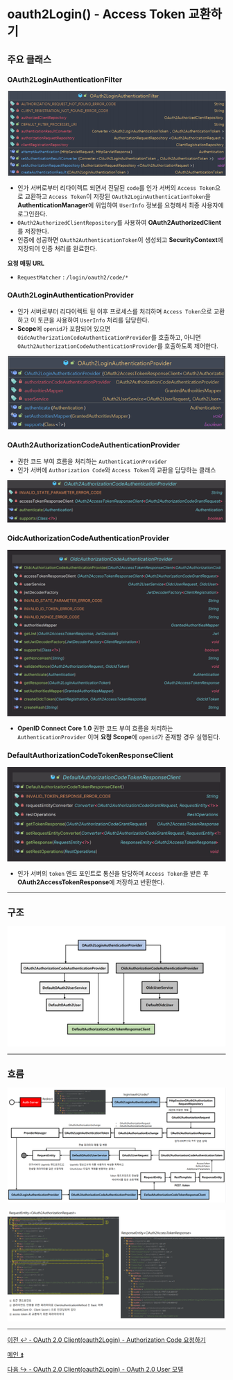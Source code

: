 # oauth2Login() - Access Token 교환하기

## 주요 클래스

### OAuth2LoginAuthenticationFilter

![img_9.png](image/img_9.png)

- 인가 서버로부터 리다이렉트 되면서 전달된 `code`를 인가 서버의 `Access Token`으로 교환하고 `Access Token`이 저장된 `OAuth2LoginAuthenticationToken`을 **AuthenticationManager**에 위임하여
    `UserInfo` 정보를 요청해서 최종 사용자에 로그인한다.
- `OAuth2AuthorizedClientRepository`를 사용하여 **OAuth2AuthorizedClient**를 저장한다.
- 인증에 성공하면 `OAuth2AuthenticationToken`이 생성되고 **SecurityContext**에 저장되어 인증 처리를 완료한다.

**요청 매핑 URL**
- `RequestMatcher` : `/login/oauth2/code/*`

### OAuth2LoginAuthenticationProvider

- 인가 서버로부터 리다이렉트 된 이후 프로세스를 처리하며 `Access Token`으로 교환하고 이 토큰을 사용하여 `UserInfo` 처리를 담당한다.
- **Scope**에 `openid`가 포함되어 있으면 `OidcAuthorizationCodeAuthenticationProvider`를 호출하고, 아니면 `OAuth2AuthorizationCodeAuthenticationProvider`를 호출하도록 제어한다.

![img_10.png](image/img_10.png)

### OAuth2AuthorizationCodeAuthenticationProvider

- 권한 코드 부여 흐름을 처리하는 `AuthenticationProvider`
- 인가 서버에 `Authorization Code`와 `Access Token`의 교환을 담당하는 클래스

![img_11.png](image/img_11.png)

### OidcAuthorizationCodeAuthenticationProvider

![img_12.png](image/img_12.png)

- **OpenID Connect Core 1.0** 권한 코드 부여 흐름을 처리하는 `AuthenticationProvider` 이며 **요청 Scope**에 `openid`가 존재할 경우 실행된다.

### DefaultAuthorizationCodeTokenResponseClient

![img_13.png](image/img_13.png)

- 인가 서버의 `token` 엔드 포인트로 통신을 담당하며 `Access Token`을 받은 후 **OAuth2AccessTokenResponse**에 저장하고 반환한다.

---

## 구조

![img_14.png](image/img_14.png)

--- 

## 흐름

![img_15.png](image/img_15.png)

![img_16.png](image/img_16.png)

---

[이전 ↩️ - OAuth 2.0 Client(oauth2Login) - Authorization Code 요청하기]()

[메인 ⏫](https://github.com/genesis12345678/TIL/blob/main/Spring/security/oauth/main.md)

[다음 ↪️ - OAuth 2.0 Client(oauth2Login) - OAuth 2.0 User 모델]()
